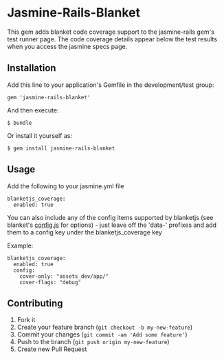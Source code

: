 # Jasmine-Rails-Blanket

This gem adds blanket code coverage support to the jasmine-rails gem's test runner page.  The code coverage details
appear below the test results when you access the jasmine specs page.

## Installation

Add this line to your application's Gemfile in the development/test group:

    gem 'jasmine-rails-blanket'

And then execute:

    $ bundle

Or install it yourself as:

    $ gem install jasmine-rails-blanket

## Usage

Add the following to your jasmine.yml file

    blanketjs_coverage:
      enabled: true

You can also include any of the config items supported by blanketjs (see blanket's [config.js](https://github.com/alex-seville/blanket/blob/master/src/config.js)
for options) - just leave off the 'data-' prefixes and add them to a config key under the blanketjs_coverage key

Example:

    blanketjs_coverage:
      enabled: true
      config:
        cover-only: "assets_dev/app/"
        cover-flags: "debug"


## Contributing

1. Fork it
2. Create your feature branch (`git checkout -b my-new-feature`)
3. Commit your changes (`git commit -am 'Add some feature'`)
4. Push to the branch (`git push origin my-new-feature`)
5. Create new Pull Request
